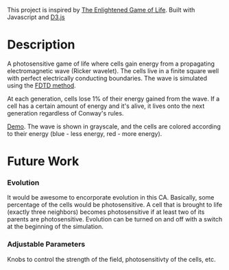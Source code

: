 This project is inspired by [The Enlightened Game of Life](http://arxiv.org/abs/0810.3179). Built with Javascript and [D3.js](http://d3js.org/)

Description
=====================
A photosensitive game of life where cells gain energy from a propagating electromagnetic wave (Ricker wavelet). The cells live in a finite square well with perfect electrically conducting boundaries. The wave is simulated using the [FDTD method](http://en.wikipedia.org/wiki/Finite-difference_time-domain_method). 

At each generation, cells lose 1% of their energy gained from the wave. If a cell has a certain amount of energy and it's alive, it lives onto the next generation regardless of Conway's rules. 

[Demo](http://sicurelli.com/photoGameOfLife.html). The wave is shown in grayscale, and the cells are colored according to their energy (blue - less energy, red - more energy). 

Future Work
=====================

### Evolution

It would be awesome to encorporate evolution in this CA. Basically, some percentage of the cells would be photosensitive. A cell that is brought to life (exactly three neighbors) becomes photosensitive if at least two of its parents are photosensitive. Evolution can be turned on and off with a switch at the beginning of the simulation. 

### Adjustable Parameters

Knobs to control the strength of the field, photosensitivty of the cells, etc.